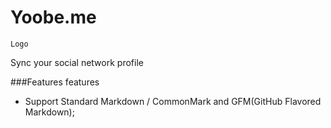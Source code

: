 # Yoobe.me
	Logo
	

Sync your social network profile

###Features
	features

- Support Standard Markdown / CommonMark and GFM(GitHub Flavored Markdown);